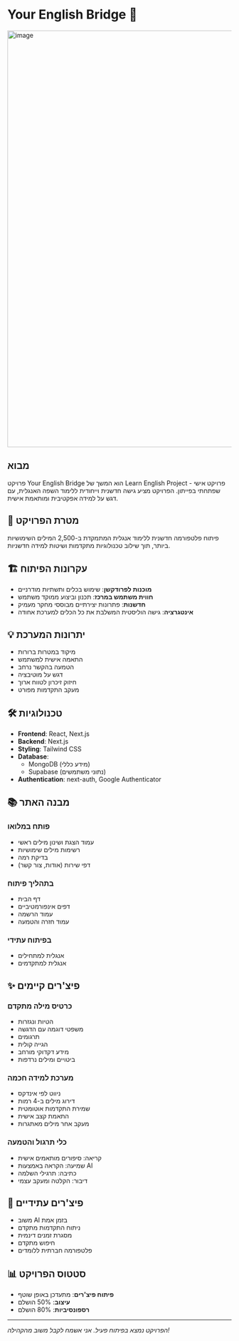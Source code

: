 # Your English Bridge 🌉

<img width="934" alt="image" src="https://github.com/user-attachments/assets/0e5dd899-46fe-4eab-b039-40702948dc04" />

## מבוא
פרויקט Your English Bridge הוא המשך של Learn English Project - פרויקט אישי שפתחתי בפייתון. הפרויקט מציע גישה חדשנית וייחודית ללימוד השפה האנגלית, עם דגש על למידה אפקטיבית ומותאמת אישית.

## 🎯 מטרת הפרויקט
פיתוח פלטפורמה חדשנית ללימוד אנגלית המתמקדת ב-2,500 המילים השימושיות ביותר, תוך שילוב טכנולוגיות מתקדמות ושיטות למידה חדשניות.

## 🏗️ עקרונות הפיתוח
- **מוכנות לפרודקשן**: שימוש בכלים ותשתיות מודרניים
- **חווית משתמש במרכז**: תכנון וביצוע ממוקד משתמש
- **חדשנות**: פתרונות יצירתיים מבוססי מחקר מעמיק
- **אינטגרציה**: גישה הוליסטית המשלבת את כל הכלים למערכת אחודה

## 💡 יתרונות המערכת
- מיקוד במטרות ברורות
- התאמה אישית למשתמש
- הטמעה בהקשר נרחב
- דגש על מוטיבציה
- חיזוק זיכרון לטווח ארוך
- מעקב התקדמות מפורט

## 🛠️ טכנולוגיות
- **Frontend**: React, Next.js
- **Backend**: Next.js
- **Styling**: Tailwind CSS
- **Database**: 
  - MongoDB (מידע כללי)
  - Supabase (נתוני משתמשים)
- **Authentication**: next-auth, Google Authenticator

## 📚 מבנה האתר

### פותח במלואו
- עמוד הצגת ושינון מילים ראשי
- רשימות מילים שימושיות
- בדיקת רמה
- דפי שירות (אודות, צור קשר)

### בתהליך פיתוח
- דף הבית
- דפים אינפורמטיביים
- עמוד הרשמה
- עמוד חזרה והטמעה

### בפיתוח עתידי
- אנגלית למתחילים
- אנגלית למתקדמים

## ✨ פיצ'רים קיימים

### כרטיס מילה מתקדם
- הטיות ונגזרות
- משפטי דוגמה עם הדגשה
- תרגומים
- הגייה קולית
- מידע דקדוקי מורחב
- ביטויים ומילים נרדפות

### מערכת למידה חכמה
- ניווט לפי אינדקס
- דירוג מילים ב-4 רמות
- שמירת התקדמות אוטומטית
- התאמת קצב אישית
- מעקב אחר מילים מאתגרות

### כלי תרגול והטמעה
- קריאה: סיפורים מותאמים אישית
- שמיעה: הקראה באמצעות AI
- כתיבה: תרגילי השלמה
- דיבור: הקלטה ומעקב עצמי

## 🚀 פיצ'רים עתידיים
- משוב AI בזמן אמת
- ניתוח התקדמות מתקדם
- מסגרת זמנים דינמית
- חיפוש מתקדם
- פלטפורמה חברתית ללומדים

## 📊 סטטוס הפרויקט
- **פיתוח פיצ'רים**: מתעדכן באופן שוטף
- **עיצוב**: 50% הושלם
- **רספונסיביות**: 80% הושלם


---
*הפרויקט נמצא בפיתוח פעיל. אני אשמח לקבל משוב מהקהילה!*